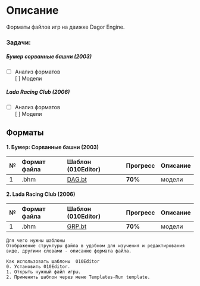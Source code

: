 # Описание

Форматы файлов игр на движке Dagor Engine.

### Задачи:  
##### Бумер сорванные башни (2003) 
- [ ] Анализ форматов    
      [ ] Модели

##### Lada Racing Club (2006) 
- [ ] Анализ форматов    
      [ ] Модели

## Форматы

**1. Бумер: Сорванные башни (2003)**

| № | Формат файла       | Шаблон (010Editor)     | Прогресс     | Описание |
| :--- | :--------- | :----------- | :---------- | :---------- | 
| 1 | .bhm        | [DAG.bt](templates/010editor/DAG.bt)        | **70%**      |   модели  |

**2. Lada Racing Club (2006)**

| № | Формат файла       | Шаблон (010Editor)     | Прогресс     |  Описание |
| :--- | :--------- | :----------- | :---------- | :---------- | 
| 1 | .bhm        | [GRP.bt](templates/010editor/GRP.bt)        | **70%**      | модели |

    Для чего нужны шаблоны
    Отображение структуры файла в удобном для изучения и редактирования виде, другими словами - описание формата файла.
    
    Как использовать шаблоны  010Editor
    0. Установить 010Editor.
    1. Открыть нужный файл игры.
    2. Применить шаблон через меню Templates-Run template.   

